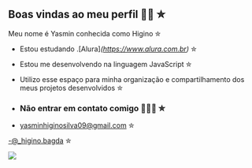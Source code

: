 ## Boas vindas ao meu perfil 👅🖕 ✮

Meu nome é Yasmin conhecida como Higino ✮

- Estou estudando .[Alura]_(https://www.alura.com.br)_ ✮

- Estou me desenvolvendo na linguagem JavaScript ✮
  
- Utilizo esse espaço para minha organização e compartilhamento dos meus projetos desenvolvidos ✮

- ###  Não entrar em contato comigo 🤷🏼‍♀️ ✮


- yasminhiginosilva09@gmail.com ✮

-@_higino.bagda ✮

![](https://media1.tenor.com/m/l0muoY71-zQAAAAC/minion-but.gif
)

